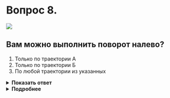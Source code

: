 # Вопрос 8.

![](https://s.drom.ru/i24227/pdd/tickets/2016/1542608686.jpg)

## Вам можно выполнить поворот налево?

1. Только по траектории А
2. Только по траектории Б
3. По любой траектории из указанных

<details>
<summary><b>Показать ответ</b></summary>
Правильный ответ: 3
</details>
<details>
<summary><b>Подробнее</b></summary>
Знак 5.15.1 – «Направления движения по полосам» разрешает поворот налево из крайней левой полосы и средней. Указанные траектории наглядно показывают, как его следует осуществлять с любой из перечисленных полос. При повороте соблюдайте выбранную рядность.
(«Дорожные знаки», пункт 8.5 ПДД)
</details>